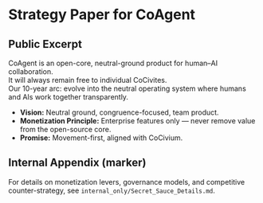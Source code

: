 # Strategy Paper for CoAgent

## Public Excerpt
CoAgent is an open-core, neutral-ground product for human–AI collaboration.  
It will always remain free to individual CoCivites.  
Our 10-year arc: evolve into the neutral operating system where humans and AIs work together transparently.  

- **Vision:** Neutral ground, congruence-focused, team product.  
- **Monetization Principle:** Enterprise features only — never remove value from the open-source core.  
- **Promise:** Movement-first, aligned with CoCivium.  

## Internal Appendix (marker)
For details on monetization levers, governance models, and competitive counter-strategy, see `internal_only/Secret_Sauce_Details.md`.
